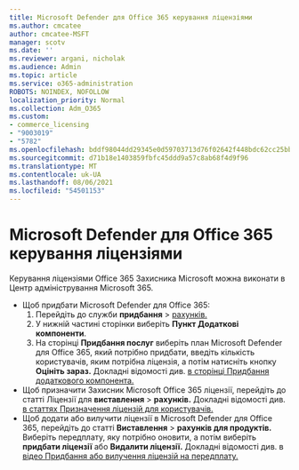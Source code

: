 ```yaml
---
title: Microsoft Defender для Office 365 керування ліцензіями
ms.author: cmcatee
author: cmcatee-MSFT
manager: scotv
ms.date: ''
ms.reviewer: argani, nicholak
ms.audience: Admin
ms.topic: article
ms.service: o365-administration
ROBOTS: NOINDEX, NOFOLLOW
localization_priority: Normal
ms.collection: Adm_O365
ms.custom:
- commerce_licensing
- "9003019"
- "5782"
ms.openlocfilehash: bddf98044dd29345e0d59703713d76f02642f448bdc62cc25bb356933d524f21
ms.sourcegitcommit: d71b18e1403859fbfc45ddd9a57c8ab68f4d9f96
ms.translationtype: MT
ms.contentlocale: uk-UA
ms.lasthandoff: 08/06/2021
ms.locfileid: "54501153"
---
```

# <a name="microsoft-defender-for-office-365-license-management"></a>Microsoft Defender для Office 365 керування ліцензіями

Керування ліцензіями Office 365 Захисника Microsoft можна виконати в Центр адміністрування Microsoft 365.

- Щоб придбати Microsoft Defender для Office 365:
    1. Перейдіть до служби **придбання**  >  [рахунків.](https://go.microsoft.com/fwlink/p/?linkid=868433)
    2. У нижній частині сторінки виберіть **Пункт Додаткові компоненти**.
    3. На сторінці **Придбання послуг** виберіть план Microsoft Defender для Office 365, який потрібно придбати, введіть кількість користувачів, яким потрібна ліцензія, а потім натисніть кнопку **Оцініть зараз.** Докладні відомості див. [в сторінці Придбання додаткового компонента.](/microsoft-365/commerce/buy-or-edit-an-add-on)
- Щоб призначити Захисник Microsoft Office 365 ліцензії, перейдіть до статті Ліцензії для **виставлення**  >  **рахунків.** Докладні відомості див. [в статтях Призначення ліцензій для користувачів.](/microsoft-365/admin/manage/assign-licenses-to-users)
- Щоб додати або вилучити ліцензії в Microsoft Defender для Office 365, перейдіть до статті **Виставлення**  >  **рахунків для продуктів.** Виберіть передплату, яку потрібно оновити, а потім виберіть **придбати ліцензії** або **Видалити ліцензії.** Докладні відомості див. в [відео Придбання або вилучення ліцензій на передплату.](/microsoft-365/commerce/licenses/buy-licenses)
